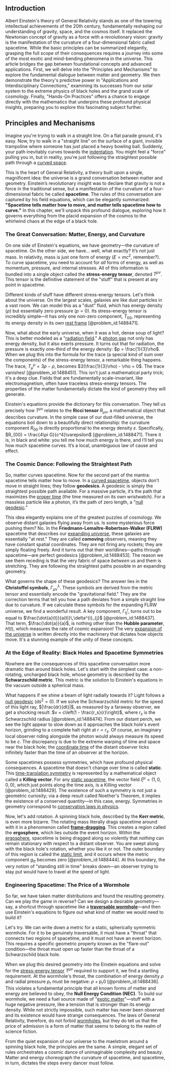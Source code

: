 ## Introduction
Albert Einstein's theory of General Relativity stands as one of the towering intellectual achievements of the 20th century, fundamentally reshaping our understanding of gravity, space, and the cosmos itself. It replaced the Newtonian concept of gravity as a force with a revolutionary vision: gravity is the manifestation of the curvature of a four-dimensional fabric called spacetime. While the basic principles can be summarized elegantly, grasping the full scope of their consequences requires a journey into some of the most exotic and mind-bending phenomena in the universe. This article bridges the gap between foundational concepts and advanced applications. First, we will delve into the "Principles and Mechanisms" to explore the fundamental dialogue between matter and geometry. We then demonstrate the theory's predictive power in "Applications and Interdisciplinary Connections," examining its successes from our solar system to the extreme physics of black holes and the grand scale of cosmology. Finally, "Hands-On Practices" offers a chance to engage directly with the mathematics that underpins these profound physical insights, preparing you to explore this fascinating subject further.

## Principles and Mechanisms

Imagine you're trying to walk in a straight line. On a flat parade ground, it's easy. Now, try to walk in a "straight line" on the surface of a giant, invisible trampoline where someone has just placed a heavy bowling ball. Suddenly, your path inevitably curves towards the [indentation](@article_id:159209). You might feel a "force" pulling you in, but in reality, you're just following the straightest possible path through a [curved space](@article_id:157539).

This is the heart of General Relativity, a theory built upon a single, magnificent idea: the universe is a grand conversation between matter and geometry. Einstein’s revolutionary insight was to declare that gravity is not a force in the traditional sense, but a manifestation of the curvature of a four-dimensional fabric he called **spacetime**. The rules of this conversation are captured by his field equations, which can be elegantly summarized: **"Spacetime tells matter how to move, and matter tells spacetime how to curve."** In this chapter, we'll unpack this profound dialogue, exploring how it governs everything from the placid expansion of the cosmos to the whirlwind chaos at the edge of a black hole.

### The Great Conversation: Matter, Energy, and Curvature

On one side of Einstein's equations, we have geometry—the curvature of spacetime. On the other side, we have… well, what exactly? It’s not just mass. In relativity, mass is just one form of energy ($E=mc^2$, remember?). To curve spacetime, you need to account for *all* forms of energy, as well as momentum, pressure, and internal stresses. All of this information is bundled into a single object called the **stress-energy tensor**, denoted $T^{\mu\nu}$. This tensor is the definitive statement of the "stuff" that is present at any point in spacetime.

Different kinds of stuff have different stress-energy tensors. Let's think about the universe. On the largest scales, galaxies are like dust particles in a vast room. We can model this as a "dust" fluid, which has energy density ($\rho$) but essentially zero pressure ($p=0$). Its stress-energy tensor is incredibly simple—it has only one non-zero component, $T_{00}$, representing its energy density in its own [rest frame](@article_id:262209) [@problem_id:1488471].

Now, what about the early universe, when it was a hot, dense soup of light? This is better modeled as a "[radiation field](@article_id:163771)." A [photon gas](@article_id:143491) not only has energy density, but it also exerts pressure. It turns out that for radiation, the pressure is exactly one-third of the energy density: $p = \frac{1}{3}\rho$. When we plug this into the formula for the trace (a special kind of sum over the components) of the stress-energy tensor, a remarkable thing happens. The trace, $T^\mu_\mu = 3p - \rho$, becomes $3(\frac{1}{3}\rho) - \rho = 0$. The trace vanishes! [@problem_id:1488451]. This isn't just a mathematical party trick; it's a deep clue. Fields that are fundamentally scale-invariant, like electromagnetism, often have traceless stress-energy tensors. The properties of the matter fundamentally dictate the kind of geometry they will generate.

Einstein's equations provide the dictionary for this conversation. They tell us precisely how $T^{\mu\nu}$ relates to the **Ricci tensor** $R_{\mu\nu}$, a mathematical object that describes curvature. In the simple case of our dust-filled universe, the equations boil down to a beautifully direct relationship: the curvature component $R_{00}$ is directly proportional to the energy density $\varepsilon$. Specifically, $R_{00} = \frac{4\pi G}{c^4}\varepsilon$ [@problem_id:1488471]. There it is, in black and white: you tell me how much energy is there, and I’ll tell you how much spacetime curves. It’s a local, unambiguous law of cause and effect.

### The Cosmic Dance: Following the Straightest Path

So, matter curves spacetime. Now for the second part of the mantra: spacetime tells matter how to move. In a [curved spacetime](@article_id:184444), objects don't move in straight lines; they follow **geodesics**. A geodesic is simply the straightest possible path available. For a massive particle, it’s the path that maximizes the [proper time](@article_id:191630) (the time measured on its own wristwatch). For a massless particle like a photon, it’s the path of zero length, a "[null geodesic](@article_id:261136)."

This idea elegantly explains one of the greatest puzzles of cosmology. We observe distant galaxies flying away from us. Is some mysterious force pushing them? No. In the **Friedmann-Lemaître-Robertson-Walker (FLRW)** spacetime that describes our [expanding universe](@article_id:160948), these galaxies are essentially "at rest." They are called **comoving** observers, meaning they have constant spatial coordinates. They are not firing any rockets; they are simply floating freely. And it turns out that their worldlines—paths through spacetime—are perfect geodesics [@problem_id:1488453]. The reason we see them receding is that the very fabric of space *between* us and them is stretching. They are following the straightest paths possible in an expanding geometry.

What governs the shape of these geodesics? The answer lies in the **Christoffel symbols**, $\Gamma^{\lambda}_{\mu\nu}$. These symbols are derived from the metric tensor and essentially encode the "gravitational field." They are the correction terms that tell you how a path deviates from a simple straight line due to curvature. If we calculate these symbols for the expanding FLRW universe, we find a wonderful result. A key component, $\Gamma^i_{tj}$, turns out to be equal to $\frac{\dot{a}(t)}{a(t)}\,\delta^{i}_{j}$ [@problem_id:1488437]. That term, $\frac{\dot{a}}{a}$, is nothing other than the **Hubble parameter**, $H(t)$, which measures the rate of cosmic expansion! The very [expansion of the universe](@article_id:159987) is written directly into the machinery that dictates how objects move. It's a stunning example of the unity of these concepts.

### At the Edge of Reality: Black Holes and Spacetime Symmetries

Nowhere are the consequences of this spacetime conversation more dramatic than around black holes. Let's start with the simplest case: a non-rotating, uncharged black hole, whose geometry is described by the **Schwarzschild metric**. This metric is the solution to Einstein's equations in the vacuum outside a spherical mass.

What happens if we shine a beam of light radially towards it? Light follows a [null geodesic](@article_id:261136) ($ds^2=0$). If we solve the Schwarzschild metric for the speed of this light ray, $|\frac{dr}{dt}|$, as measured by a faraway observer, we get a shocking result: $v = c\left(1 - \frac{r_s}{r}\right)$, where $r_s$ is the Schwarzschild radius [@problem_id:1488474]. From our distant perch, we see the light appear to slow down as it approaches the black hole's event horizon, grinding to a complete halt right at $r=r_s$. Of course, an imaginary local observer riding alongside the photon would always measure its speed to be $c$. The discrepancy is due to the extreme warping of time and space near the black hole; the [coordinate time](@article_id:263226) of the distant observer ticks infinitely faster than the time of an observer at the horizon.

Some spacetimes possess symmetries, which have profound physical consequences. A spacetime that doesn't change over time is called **static**. This [time-translation symmetry](@article_id:260599) is represented by a mathematical object called a **Killing vector**. For any [static spacetime](@article_id:184226), the vector field $\xi^\mu = (1, 0, 0, 0)$, which just points along the time axis, is a Killing vector [@problem_id:1488429]. The existence of such a symmetry is not just a geometric curiosity; via a deep result called Noether's Theorem, it implies the existence of a conserved quantity—in this case, energy. Symmetries in geometry correspond to [conservation laws in physics](@article_id:265981).

Now, let's add rotation. A spinning black hole, described by the **Kerr metric**, is even more bizarre. The rotating mass literally drags spacetime around with it in a phenomenon called **[frame-dragging](@article_id:159698)**. This creates a region called the **ergosphere**, which lies outside the event horizon. Within the [ergosphere](@article_id:160253), spacetime is being dragged along so violently that *nothing* can remain stationary with respect to a distant observer. You are swept along with the black hole's rotation, whether you like it or not. The outer boundary of this region is called the [static limit](@article_id:261986), and it occurs where the metric component $g_{tt}$ becomes zero [@problem_id:1488444]. At this boundary, the very notion of "standing still in time" breaks down—an observer trying to stay put would have to travel at the speed of light.

### Engineering Spacetime: The Price of a Wormhole

So far, we have taken matter distributions and found the resulting geometry. Can we play the game in reverse? Can we design a desirable geometry—say, a shortcut through spacetime like a **[traversable wormhole](@article_id:267054)**—and then use Einstein's equations to figure out what kind of matter we would need to build it?

Let's try. We can write down a metric for a static, spherically symmetric wormhole. For it to be genuinely traversable, it must have a "throat" that connects two regions of spacetime, and it must not have an event horizon. This requires a specific geometric property known as the "flare-out" condition—the throat must open up faster than the throat of a Schwarzschild black hole.

When we plug this desired geometry into the Einstein equations and solve for the [stress-energy tensor](@article_id:146050) $T^{\mu\nu}$ required to support it, we find a startling requirement. At the wormhole's throat, the combination of energy density $\rho$ and radial pressure $p_r$ must be negative: $\rho + p_r  0$ [@problem_id:1488436]. This violates a fundamental principle that all known forms of matter and energy are believed to obey, the **Null Energy Condition (NEC)**. To build our wormhole, we need a fuel source made of "[exotic matter](@article_id:199166)"—stuff with a huge negative pressure, like a tension that is stronger than its energy density. While not strictly impossible, such matter has never been observed and its existence would have strange consequences. The laws of General Relativity, therefore, do not forbid [wormholes](@article_id:158393), but they do tell us that the price of admission is a form of matter that seems to belong to the realm of science fiction.

From the quiet expansion of our universe to the maelstrom around a spinning black hole, the principles are the same. A simple, elegant set of rules orchestrates a cosmic dance of unimaginable complexity and beauty. Matter and energy choreograph the curvature of spacetime, and spacetime, in turn, dictates the steps every dancer must follow.